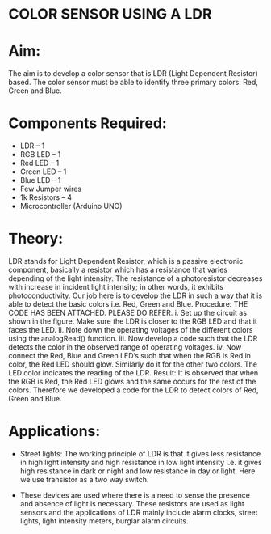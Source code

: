 # COLOR SENSOR USING A LDR


# Aim:

The aim is to develop a color sensor that is LDR (Light Dependent Resistor) based. The color sensor must be able to identify three primary colors: Red, Green and Blue.

# Components Required:
-	LDR – 1
-	RGB LED – 1
-	Red LED – 1
-	Green LED – 1
-	Blue LED – 1
-	Few Jumper wires
-	1k Resistors – 4
-	Microcontroller (Arduino UNO)


# Theory:
 
LDR stands for Light Dependent Resistor, which is a passive electronic component, basically a resistor which has a resistance that varies depending of the light intensity. The resistance of a photoresistor decreases with increase in incident light intensity; in other words, it exhibits photoconductivity. 
Our job here is to develop the LDR in such a way that it is able to detect the basic colors i.e. Red, Green and Blue.
Procedure:
THE CODE HAS BEEN ATTACHED. PLEASE DO REFER.
i.	Set up the circuit as shown in the figure. Make sure the LDR is closer to the RGB LED and that it faces the LED.
ii.	Note down the operating voltages of the different colors using the analogRead() function.
iii.	Now develop a code such that the LDR detects the color in the observed range of operating voltages.
iv.	Now connect the Red, Blue and Green LED’s such that when the RGB is Red in color, the Red LED should glow. Similarly do it for the other two colors. The LED color indicates the reading of the LDR.
Result:
It is observed that when the RGB is Red, the Red LED glows and the same occurs for the rest of the colors. Therefore we developed a code for the LDR to detect colors of Red, Green and Blue.


# Applications:

-	Street lights: The working principle of LDR is that it gives less resistance in high light intensity and high resistance in low light intensity i.e. it gives high resistance in dark or night and low resistance in day or light. Here we use transistor as a two way switch.

-	These devices are used where there is a need to sense the presence and absence of light is necessary. These resistors are used as light sensors and the applications of LDR mainly include alarm clocks, street lights, light intensity meters, burglar alarm circuits.




